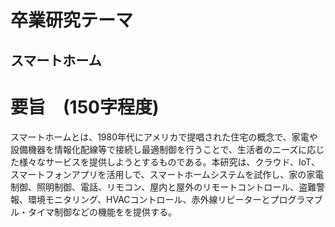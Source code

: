 # 卒業研究テーマ
## スマートホーム

# 要旨　(150字程度)
スマートホームとは、1980年代にアメリカで提唱された住宅の概念で、家電や設備機器を情報化配線等で接続し最適制御を行うことで、生活者のニーズに応じた様々なサービスを提供しようとするものである。本研究は、クラウド、IoT、スマートフォンアプリを活用しで、スマートホームシステムを試作し、家の家電制御、照明制御、電話、リモコン、屋内と屋外のリモートコントロール、盗難警報、環境モニタリング、HVACコントロール、赤外線リピーターとプログラマブル・タイマ制御などの機能をを提供する。
